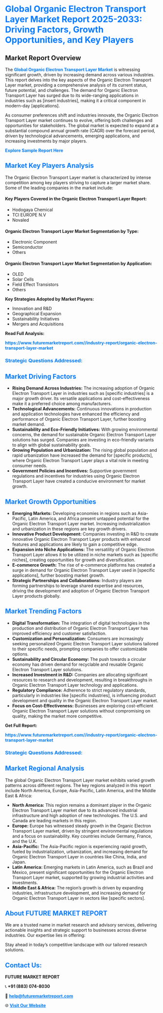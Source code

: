 <h1 style="color: #007BFF;">Global Organic Electron Transport Layer Market Report 2025-2033: Driving Factors, Growth Opportunities, and Key Players</h1>

<section id="overview">
<h2>Market Report Overview</h2>
<p>The <a href="https://www.futuremarketreport.com//industry-report/organic-electron-transport-layer-market" style="color: #007BFF; text-decoration: none;"><strong>Global Organic Electron Transport Layer Market</strong></a> is witnessing significant growth, driven by increasing demand across various industries. This report delves into the key aspects of the Organic Electron Transport Layer market, providing a comprehensive analysis of its current status, future potential, and challenges. The demand for Organic Electron Transport Layer has surged due to its wide-ranging applications in industries such as [insert industries], making it a critical component in modern-day [applications].</p>
<p>As consumer preferences shift and industries innovate, the Organic Electron Transport Layer market continues to evolve, offering both challenges and opportunities for stakeholders. The global market is expected to expand at a substantial compound annual growth rate (CAGR) over the forecast period, driven by technological advancements, emerging applications, and increasing investments by major players.</p>
</section>

<section id="overview">
<p><a href="https://www.futuremarketreport.com//request-sample/reportId=61366" style="color: #007BFF; text-decoration: none;"><strong>Explore Sample Report Here</strong></a></p>
</section>

<section id="key-players">
<h2 style="color: #007BFF;">Market Key Players Analysis</h2>
<p>The Organic Electron Transport Layer market is characterized by intense competition among key players striving to capture a larger market share. Some of the leading companies in the market include:</p>
<h4>Key Players Covered in the Organic Electron Transport Layer Report:</h4>
<ul><li>Hodogaya Chemical</li><li>TCI EUROPE N.V</li><li>Novaled</li></ul>
<h4>Organic Electron Transport Layer Market Segmentation by Type:</h4>
<ul><li>Electronic Component</li><li>Semiconductor</li><li>Others</li></ul>

<h4>Organic Electron Transport Layer Market Segmentation by Application:</h4>
<ul><li>OLED</li><li>Solar Cells</li><li>Field Effect Transistors</li><li>Others</li></ul>
<p><strong>Key Strategies Adopted by Market Players:</strong></p>
<ul>
<li>Innovation and R&D</li>
<li>Geographical Expansion</li>
<li>Sustainability Initiatives</li>
<li>Mergers and Acquisitions</li>
</ul>
</section>

<section>
<p><strong>Read Full Analysis: </strong></p><a href="https://www.futuremarketreport.com//industry-report/organic-electron-transport-layer-market" style="color: #007BFF; text-decoration: none;"><strong>https://www.futuremarketreport.com//industry-report/organic-electron-transport-layer-market</strong></a>
<h3 style="color: #007BFF;">Strategic Questions Addressed:</h3>
</section>

<section id="driving-factors">
<h2 style="color: #007BFF;">Market Driving Factors</h2>
<ul>
<li><strong>Rising Demand Across Industries:</strong> The increasing adoption of Organic Electron Transport Layer in industries such as [specific industries] is a major growth driver. Its versatile applications and cost-effectiveness make it a preferred choice among manufacturers.</li>
<li><strong>Technological Advancements:</strong> Continuous innovations in production and application technologies have enhanced the efficiency and performance of Organic Electron Transport Layer, further boosting market demand.</li>
<li><strong>Sustainability and Eco-Friendly Initiatives:</strong> With growing environmental concerns, the demand for sustainable Organic Electron Transport Layer solutions has surged. Companies are investing in eco-friendly variants to align with global sustainability goals.</li>
<li><strong>Growing Population and Urbanization:</strong> The rising global population and rapid urbanization have increased the demand for [specific products], where Organic Electron Transport Layer plays a vital role in meeting consumer needs.</li>
<li><strong>Government Policies and Incentives:</strong> Supportive government regulations and incentives for industries using Organic Electron Transport Layer have created a conducive environment for market growth.</li>
</ul>
</section>

<section id="growth-opportunities">
<h2 style="color: #007BFF;">Market Growth Opportunities</h2>
<ul>
<li><strong>Emerging Markets:</strong> Developing economies in regions such as Asia-Pacific, Latin America, and Africa present untapped potential for the Organic Electron Transport Layer market. Increasing industrialization and urbanization in these regions are key growth drivers.</li>
<li><strong>Innovative Product Development:</strong> Companies investing in R&D to create innovative Organic Electron Transport Layer products with enhanced features and applications are likely to gain a competitive edge.</li>
<li><strong>Expansion into Niche Applications:</strong> The versatility of Organic Electron Transport Layer allows it to be utilized in niche markets such as [specific niches], creating opportunities for growth and diversification.</li>
<li><strong>E-commerce Growth:</strong> The rise of e-commerce platforms has created a surge in demand for Organic Electron Transport Layer used in [specific applications], further boosting market growth.</li>
<li><strong>Strategic Partnerships and Collaborations:</strong> Industry players are forming partnerships to leverage shared expertise and resources, driving the development and adoption of Organic Electron Transport Layer products globally.</li>
</ul>
</section>

<section id="trending-factors">
<h2 style="color: #007BFF;">Market Trending Factors</h2>
<ul>
<li><strong>Digital Transformation:</strong> The integration of digital technologies in the production and distribution of Organic Electron Transport Layer has improved efficiency and customer satisfaction.</li>
<li><strong>Customization and Personalization:</strong> Consumers are increasingly seeking personalized Organic Electron Transport Layer solutions tailored to their specific needs, prompting companies to offer customizable options.</li>
<li><strong>Sustainability and Circular Economy:</strong> The push towards a circular economy has driven demand for recyclable and reusable Organic Electron Transport Layer solutions.</li>
<li><strong>Increased Investment in R&D:</strong> Companies are allocating significant resources to research and development, resulting in breakthroughs in Organic Electron Transport Layer technology and applications.</li>
<li><strong>Regulatory Compliance:</strong> Adherence to strict regulatory standards, particularly in industries like [specific industries], is influencing product development and quality in the Organic Electron Transport Layer market.</li>
<li><strong>Focus on Cost-Effectiveness:</strong> Businesses are exploring cost-efficient Organic Electron Transport Layer solutions without compromising on quality, making the market more competitive.</li>
</ul>
</section>

<section>
<p><strong>Get Full Report: </strong></p><a href="https://www.futuremarketreport.com//industry-report/organic-electron-transport-layer-market" style="color: #007BFF; text-decoration: none;"><strong>https://www.futuremarketreport.com//industry-report/organic-electron-transport-layer-market</strong></a>
<h3 style="color: #007BFF;">Strategic Questions Addressed:</h3>
</section>


<section id="regional-analysis">
<h2 style="color: #007BFF;">Market Regional Analysis</h2>
<p>The global Organic Electron Transport Layer market exhibits varied growth patterns across different regions. The key regions analyzed in this report include North America, Europe, Asia-Pacific, Latin America, and the Middle East & Africa:</p>
<ul>
<li><strong>North America:</strong> This region remains a dominant player in the Organic Electron Transport Layer market due to its advanced industrial infrastructure and high adoption of new technologies. The U.S. and Canada are leading markets in this region.</li>
<li><strong>Europe:</strong> Europe has witnessed steady growth in the Organic Electron Transport Layer market, driven by stringent environmental regulations and a focus on sustainability. Key countries include Germany, France, and the U.K.</li>
<li><strong>Asia-Pacific:</strong> The Asia-Pacific region is experiencing rapid growth, fueled by industrialization, urbanization, and increasing demand for Organic Electron Transport Layer in countries like China, India, and Japan.</li>
<li><strong>Latin America:</strong> Emerging markets in Latin America, such as Brazil and Mexico, present significant opportunities for the Organic Electron Transport Layer market, supported by growing industrial activities and investments.</li>
<li><strong>Middle East & Africa:</strong> The region’s growth is driven by expanding industries, infrastructure development, and increasing demand for Organic Electron Transport Layer in sectors like [specific sectors].</li>
</ul>
</section>

<footer>
<h2 style="color: #007BFF;">About FUTURE MARKET REPORT</h2>
<p>We are a trusted name in market research and advisory services, delivering actionable insights and strategic support to businesses across diverse industries. Our expertise lies in offering:</p>

<p>Stay ahead in today’s competitive landscape with our tailored research solutions.</p>

<h2 style="color: #007BFF;">Contact Us:</h2>
<p><strong>FUTURE MARKET REPORT</strong></p>
<p>📞 <strong>+91 (883) 074-8030</strong></p>
<p>📧 <strong><a href="mailto:help@futuremarketreport.com" style="color: #007BFF;">help@futuremarketreport.com</a></strong></p>
<p>🌐 <strong><a href="https://www.futuremarketreport.com/" style="color: #007BFF;">Visit Our Website</a></strong></p>
</footer>